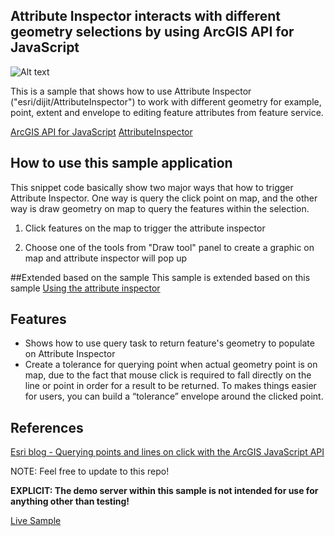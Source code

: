 ## Attribute Inspector interacts with different geometry selections by using ArcGIS API for JavaScript

![Alt text](https://github.com/goldenlimit/developer-support/blob/AttributeSelectionJS/repository-images/geometry-selection-with-attribute-inspector.png "Screenshot of the sample code")

This is a sample that shows how to use Attribute Inspector ("esri/dijit/AttributeInspector") to work with different geometry for example, point, extent and envelope to editing feature attributes from feature service.

[ArcGIS API for JavaScript](https://developers.arcgis.com/javascript/)
[AttributeInspector ](https://developers.arcgis.com/javascript/jsapi/attributeinspector-amd.html)

## How to use this sample application 

This snippet code basically show two major ways that how to trigger Attribute Inspector. One way is query the click point on map, and the other way is draw geometry on map to query the features within the selection.

1. Click features on the map to trigger the attribute inspector

2. Choose one of the tools from "Draw tool" panel to create a graphic on map and attribute inspector will pop up

##Extended based on the sample
This sample is extended based on this sample [Using the attribute inspector](https://developers.arcgis.com/javascript/jssamples/ed_attribute_inspector.html)


## Features

* Shows how to use query task to return feature's geometry to populate on Attribute Inspector
* Create a tolerance for querying point when actual geometry point is on map, due to the fact that mouse click is required to fall directly on the line or point in order for a result to be returned. To makes things easier for users, you can build a “tolerance” envelope around the clicked point.

## References
[Esri blog - Querying points and lines on click with the ArcGIS JavaScript API](http://blogs.esri.com/esri/arcgis/2009/01/15/querying-points-and-lines-on-click-with-the-arcgis-javascript-api/)

NOTE: Feel free to update to this repo!

**EXPLICIT: The demo server within this sample is not intended for use for anything other than testing!**

[Live Sample](http://esri.github.io/developer-support/web-js/geometry-selection-with-attribute-inspector/index.html)

